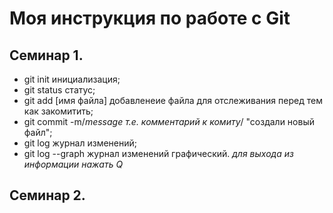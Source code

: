 # Моя инструкция по работе с Git
## Семинар 1.
- git init  инициализация;
- git status  статус;
- git add [имя файла]  добавленеие файла для отслеживания перед тем как закомитить;
- git commit -m/*message т.е. комментарий к комиту*/ "создали новый файл";
- git log  журнал изменений;
- git log --graph  журнал изменений графический.
*для выхода из информации нажать Q*

## Семинар 2.